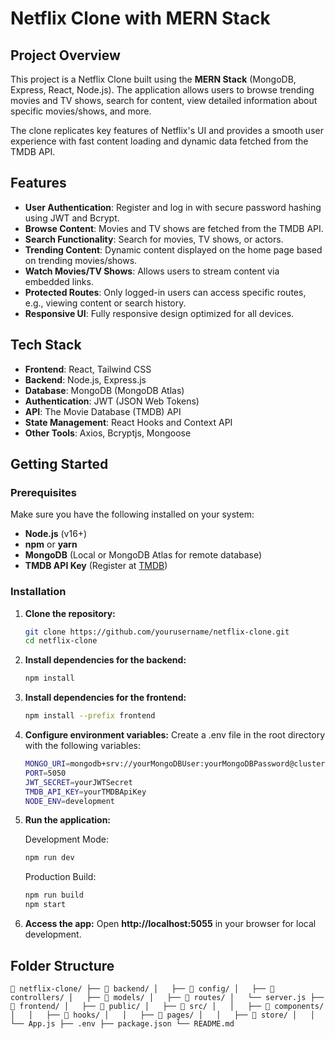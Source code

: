 # Netflix Clone with MERN Stack

## Project Overview

This project is a Netflix Clone built using the **MERN Stack** (MongoDB, Express, React, Node.js). The application allows users to browse trending movies and TV shows, search for content, view detailed information about specific movies/shows, and more.

The clone replicates key features of Netflix's UI and provides a smooth user experience with fast content loading and dynamic data fetched from the TMDB API.

## Features

- **User Authentication**: Register and log in with secure password hashing using JWT and Bcrypt.
- **Browse Content**: Movies and TV shows are fetched from the TMDB API.
- **Search Functionality**: Search for movies, TV shows, or actors.
- **Trending Content**: Dynamic content displayed on the home page based on trending movies/shows.
- **Watch Movies/TV Shows**: Allows users to stream content via embedded links.
- **Protected Routes**: Only logged-in users can access specific routes, e.g., viewing content or search history.
- **Responsive UI**: Fully responsive design optimized for all devices.

## Tech Stack

- **Frontend**: React, Tailwind CSS
- **Backend**: Node.js, Express.js
- **Database**: MongoDB (MongoDB Atlas)
- **Authentication**: JWT (JSON Web Tokens)
- **API**: The Movie Database (TMDB) API
- **State Management**: React Hooks and Context API
- **Other Tools**: Axios, Bcryptjs, Mongoose

## Getting Started

### Prerequisites

Make sure you have the following installed on your system:
- **Node.js** (v16+)
- **npm** or **yarn**
- **MongoDB** (Local or MongoDB Atlas for remote database)
- **TMDB API Key** (Register at [TMDB](https://www.themoviedb.org/))

### Installation

1. **Clone the repository:**
   ```bash
   git clone https://github.com/yourusername/netflix-clone.git
   cd netflix-clone

2. **Install dependencies for the backend:**
   ```bash
   npm install

3. **Install dependencies for the frontend:**
   ```bash
   npm install --prefix frontend

4. **Configure environment variables:**
   Create a .env file in the root directory with the following variables:
   ```bash
   MONGO_URI=mongodb+srv://yourMongoDBUser:yourMongoDBPassword@cluster0.mongodb.net/netflix_clone?retryWrites=true&w=majority
   PORT=5050
   JWT_SECRET=yourJWTSecret
   TMDB_API_KEY=yourTMDBApiKey
   NODE_ENV=development
   
5. **Run the application:**
   
   Development Mode:
   ```bash
   npm run dev
   ```

   Production Build:
   ```bash
   npm run build
   npm start

3. **Access the app:**
   Open **http://localhost:5055** in your browser for local development.


## Folder Structure
``
📁 netflix-clone/
├── 📁 backend/
│   ├── 📁 config/
│   ├── 📁 controllers/
│   ├── 📁 models/
│   ├── 📁 routes/
│   └── server.js
├── 📁 frontend/
│   ├── 📁 public/
│   ├── 📁 src/
│   │   ├── 📁 components/
│   │   ├── 📁 hooks/
│   │   ├── 📁 pages/
│   │   ├── 📁 store/
│   │   └── App.js
├── .env
├── package.json
└── README.md
``


